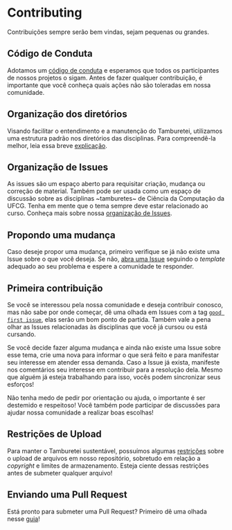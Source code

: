 # Contributing

Contribuições sempre serão bem vindas, sejam pequenas ou grandes.

## Código de Conduta

Adotamos um [código de conduta](https://github.com/OpenDevUFCG/Tamburetei/blob/master/CODE_OF_CONDUCT.md) e esperamos que todos os participantes de nossos projetos o sigam. Antes de fazer qualquer contribuição, é importante que você conheça quais ações não são toleradas em nossa comunidade.

## Organização dos diretórios

Visando facilitar o entendimento e a manutenção do Tamburetei, utilizamos uma estrutura padrão nos diretórios das disciplinas. Para compreendê-la melhor, leia essa breve [explicação](https://github.com/OpenDevUFCG/Tamburetei/wiki/Organiza%C3%A7%C3%A3o-de-Diret%C3%B3rios).

## Organização de Issues

As issues são um espaço aberto para requisitar criação, mudança ou correção de material. Também pode ser usada como um espaço de discussão sobre as disciplinas ~tamburetes~ de Ciência da Computação da UFCG. Tenha em mente que o tema sempre deve estar relacionado ao curso. Conheça mais sobre nossa [organização de Issues](https://github.com/OpenDevUFCG/Tamburetei/wiki/Organiza%C3%A7%C3%A3o-de-Issues).

## Propondo uma mudança

Caso deseje propor uma mudança, primeiro verifique se já não existe uma Issue sobre o que você deseja. Se não, [abra uma Issue](https://github.com/OpenDevUFCG/Tamburetei/issues/new) seguindo o *template* adequado ao seu problema e espere a comunidade te responder.

## Primeira contribuição

Se você se interessou pela nossa comunidade e deseja contribuir conosco, mas não sabe por onde começar, dê uma olhada em Issues com a tag [`good first issue`](https://github.com/OpenDevUFCG/Tamburetei/issues?q=is%3Aissue+is%3Aopen+label%3A%22%3Acheckered_flag%3A+good+first+issue%22), elas serão um bom ponto de partida. Também vale a pena olhar as Issues relacionadas às disciplinas que você já cursou ou está cursando.

Se você decide fazer alguma mudança e ainda não existe uma Issue sobre esse tema, crie uma nova para informar o que será feito e para manifestar seu interesse em atender essa demanda. Caso a Issue já exista, manifeste nos comentários seu interesse em contribuir para a resolução dela. Mesmo que alguém já esteja trabalhando para isso, vocês podem sincronizar seus esforços!

Não tenha medo de pedir por orientação ou ajuda, o importante é ser destemido e respeitoso! Você também pode participar de discussões para ajudar nossa comunidade a realizar boas escolhas!

## Restrições de Upload

Para manter o Tamburetei sustentável, possuímos algumas [restrições](https://github.com/OpenDevUFCG/Tamburetei/wiki/Restri%C3%A7%C3%B5es-de-Upload) sobre o upload de arquivos em nosso repositório, sobretudo em relação a *copyright* e limites de armazenamento. Esteja ciente dessas restrições antes de submeter qualquer arquivo!

## Enviando uma Pull Request

Está pronto para submeter uma Pull Request? Primeiro dê uma olhada nesse [guia](https://github.com/OpenDevUFCG/Tamburetei/wiki/Submetendo-uma-Pull-Request)!

